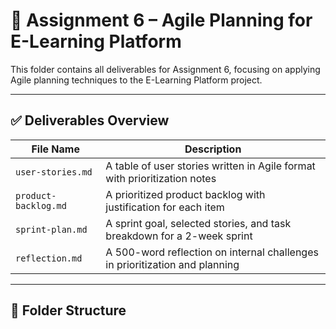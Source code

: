 # 📌 Assignment 6 – Agile Planning for E-Learning Platform

This folder contains all deliverables for Assignment 6, focusing on applying Agile planning techniques to the E-Learning Platform project.

---

## ✅ Deliverables Overview

| File Name           | Description                                                                 |
|---------------------|-----------------------------------------------------------------------------|
| `user-stories.md`   | A table of user stories written in Agile format with prioritization notes   |
| `product-backlog.md`| A prioritized product backlog with justification for each item              |
| `sprint-plan.md`    | A sprint goal, selected stories, and task breakdown for a 2-week sprint     |
| `reflection.md`     | A 500-word reflection on internal challenges in prioritization and planning |

---

## 📁 Folder Structure


